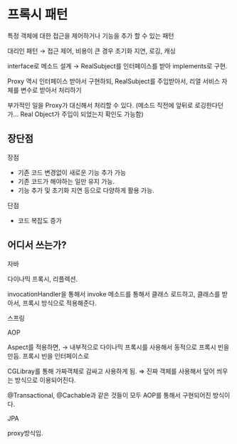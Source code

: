 # 프록시 패턴

특정 객체에 대한 접근을 제어하거나 기능을 추가 할 수 있는 패턴

대리인 패턴 → 접근 제어, 비용이 큰 경우 초기화 지연, 로깅, 캐싱

interface로 메소드 설계 → RealSubject를 인터페이스를 받아 implements로 구현. 

Proxy 역시 인터페이스 받아서 구현하되, RealSubject를 주입받아서, 리얼 서비스 자체를 변수로 받아서 처리하기

부가적인 일을 Proxy가 대신해서 처리할 수 있다. (메소드 직전에 앞뒤로 로깅한다던가... Real Object가 주입이 되었는지 확인도 가능함)

## 장단점

장점

- 기존 코드 변경없이 새로운 기능 추가 가능
- 기존 코드가 해야하는 일만 유지 가능.
- 기능 추가 및 초기화 지연 등으로 다양하게 활용 가능.

단점 

- 코드 복잡도 증가

## 어디서 쓰는가?

자바

다이나믹 프록시, 리플렉션.

invocationHandler을 통해서 invoke 메소드를 통해서 클래스 로드하고, 클래스를 받아서, 프록시 방식으로 적용해준다.

스프링 

AOP

Aspect를 적용하면, → 내부적으로 다이나믹 프록시를 사용해서 동적으로 프록시 빈을 만듬. 프록시 빈을 인터페이스로 

CGLibray를 통해 가짜객체로 감싸고 사용하게 됨.  ⇒ 진짜 객체를 사용해서 덮어 씌우는 방식으로 이용되어진다. 

@Transactional, @Cachable과 같은 것들이 모두 AOP를 통해서 구현되어진 방식이다. 

JPA

proxy방식임.